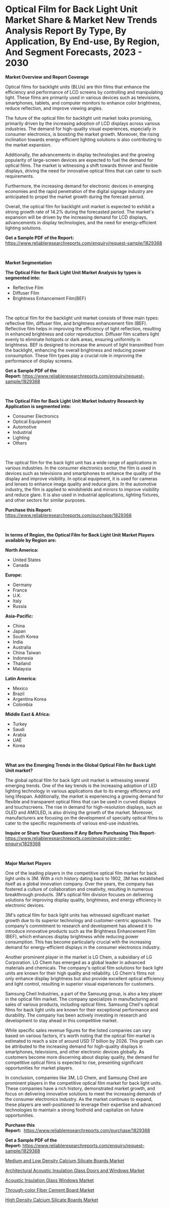 <p><h1>Optical Film for Back Light Unit Market Share & Market New Trends Analysis Report By Type, By Application, By End-use, By Region, And Segment Forecasts, 2023 - 2030</h1></p><p><strong>Market Overview and Report Coverage</strong></p>
<p><p>Optical films for backlight units (BLUs) are thin films that enhance the efficiency and performance of LCD screens by controlling and manipulating light. These films are primarily used in various devices such as televisions, smartphones, tablets, and computer monitors to enhance color brightness, reduce reflection, and improve viewing angles.</p><p>The future of the optical film for backlight unit market looks promising, primarily driven by the increasing adoption of LCD displays across various industries. The demand for high-quality visual experiences, especially in consumer electronics, is boosting the market growth. Moreover, the rising inclination towards energy-efficient lighting solutions is also contributing to the market expansion.</p><p>Additionally, the advancements in display technologies and the growing popularity of large-screen devices are expected to fuel the demand for optical films. The market is witnessing a shift towards thinner and flexible displays, driving the need for innovative optical films that can cater to such requirements.</p><p>Furthermore, the increasing demand for electronic devices in emerging economies and the rapid penetration of the digital signage industry are anticipated to propel the market growth during the forecast period.</p><p>Overall, the optical film for backlight unit market is expected to exhibit a strong growth rate of 14.2% during the forecasted period. The market's expansion will be driven by the increasing demand for LCD displays, advancements in display technologies, and the need for energy-efficient lighting solutions.</p></p>
<p><strong>Get a Sample PDF of the Report:</strong> <a href="https://www.reliableresearchreports.com/enquiry/request-sample/1829368">https://www.reliableresearchreports.com/enquiry/request-sample/1829368</a></p>
<p>&nbsp;</p>
<p><strong>Market Segmentation</strong></p>
<p><strong>The Optical Film for Back Light Unit Market Analysis by types is segmented into:</strong></p>
<p><ul><li>Reflective Film</li><li>Diffuser Film</li><li>Brightness Enhancement Film(BEF)</li></ul></p>
<p>&nbsp;</p>
<p><p>The optical film for the backlight unit market consists of three main types: reflective film, diffuser film, and brightness enhancement film (BEF). Reflective film helps in improving the efficiency of light reflection, resulting in enhanced brightness and color reproduction. Diffuser film scatters light evenly to eliminate hotspots or dark areas, ensuring uniformity in brightness. BEF is designed to increase the amount of light transmitted from the backlight, enhancing the overall brightness and reducing power consumption. These film types play a crucial role in improving the performance of display screens.</p></p>
<p><strong>Get a Sample PDF of the Report:</strong>&nbsp;<a href="https://www.reliableresearchreports.com/enquiry/request-sample/1829368">https://www.reliableresearchreports.com/enquiry/request-sample/1829368</a></p>
<p>&nbsp;</p>
<p><strong>The Optical Film for Back Light Unit Market Industry Research by Application is segmented into:</strong></p>
<p><ul><li>Consumer Electronics</li><li>Optical Equipment</li><li>Automotive</li><li>Industrial</li><li>Lighting</li><li>Others</li></ul></p>
<p>&nbsp;</p>
<p><p>The optical film for the back light unit has a wide range of applications in various industries. In the consumer electronics sector, the film is used in devices such as televisions and smartphones to enhance the quality of the display and improve visibility. In optical equipment, it is used for cameras and lenses to enhance image quality and reduce glare. In the automotive industry, the film is applied to windshields and mirrors to improve visibility and reduce glare. It is also used in industrial applications, lighting fixtures, and other sectors for similar purposes.</p></p>
<p><strong>Purchase this Report:</strong>&nbsp; <a href="https://www.reliableresearchreports.com/purchase/1829368">https://www.reliableresearchreports.com/purchase/1829368</a></p>
<p>&nbsp;</p>
<p><strong>In terms of Region, the Optical Film for Back Light Unit Market Players available by Region are:</strong></p>
<p>
    <p> <strong> North America: </strong>
        <ul>
            <li>United States</li>
            <li>Canada</li>
        </ul>
        </p> 
    <p> <strong> Europe: </strong>
        <ul>
            <li>Germany</li>
            <li>France</li>
            <li>U.K.</li>
            <li>Italy</li>
            <li>Russia</li>
        </ul>
        </p> 
    <p> <strong> Asia-Pacific: </strong>
        <ul>
            <li>China</li>
            <li>Japan</li>
            <li>South Korea</li>
            <li>India</li>
            <li>Australia</li>
            <li>China Taiwan</li>
            <li>Indonesia</li>
            <li>Thailand</li>
            <li>Malaysia</li>
        </ul>
        </p> 
    <p> <strong> Latin America: </strong>
        <ul>
            <li>Mexico</li>
            <li>Brazil</li>
            <li>Argentina Korea</li>
            <li>Colombia</li>
        </ul>
        </p> 
    <p> <strong> Middle East & Africa: </strong>
        <ul>
            <li>Turkey</li>
            <li>Saudi</li>
            <li>Arabia</li>
            <li>UAE</li>
            <li>Korea</li>
        </ul>
    </p>
    </p>
<p>&nbsp;</p>
<p><strong>What are the Emerging Trends in the Global Optical Film for Back Light Unit market?</strong></p>
<p><p>The global optical film for back light unit market is witnessing several emerging trends. One of the key trends is the increasing adoption of LED lighting technology in various applications due to its energy efficiency and long lifespan. Additionally, the market is experiencing a growing demand for flexible and transparent optical films that can be used in curved displays and touchscreens. The rise in demand for high-resolution displays, such as OLED and AMOLED, is also driving the growth of the market. Moreover, manufacturers are focusing on the development of specialty optical films to cater to the specific requirements of various end-use industries.</p></p>
<p><strong>Inquire or Share Your Questions If Any Before Purchasing This Report</strong>- <a href="https://www.reliableresearchreports.com/enquiry/pre-order-enquiry/1829368">https://www.reliableresearchreports.com/enquiry/pre-order-enquiry/1829368</a></p>
<p>&nbsp;</p>
<p><strong>Major Market Players</strong></p>
<p><p>One of the leading players in the competitive optical film market for back light units is 3M. With a rich history dating back to 1902, 3M has established itself as a global innovation company. Over the years, the company has fostered a culture of collaboration and creativity, resulting in numerous breakthrough products. 3M's optical film division focuses on delivering solutions for improving display quality, brightness, and energy efficiency in electronic devices.</p><p>3M's optical film for back light units has witnessed significant market growth due to its superior technology and customer-centric approach. The company's commitment to research and development has allowed it to introduce innovative products such as the Brightness Enhancement Film (BEF), which enhances display brightness while reducing power consumption. This has become particularly crucial with the increasing demand for energy-efficient displays in the consumer electronics industry.</p><p>Another prominent player in the market is LG Chem, a subsidiary of LG Corporation. LG Chem has emerged as a global leader in advanced materials and chemicals. The company's optical film solutions for back light units are known for their high quality and reliability. LG Chem's films not only enhance display brightness but also provide excellent optical efficiency and light control, resulting in superior visual experiences for customers.</p><p>Samsung Cheil Industries, a part of the Samsung group, is also a key player in the optical film market. The company specializes in manufacturing and sales of various products, including optical films. Samsung Cheil's optical films for back light units are known for their exceptional performance and durability. The company has been actively investing in research and development to stay ahead in this competitive market.</p><p>While specific sales revenue figures for the listed companies can vary based on various factors, it's worth noting that the optical film market is estimated to reach a size of around USD 17 billion by 2026. This growth can be attributed to the increasing demand for high-quality displays in smartphones, televisions, and other electronic devices globally. As customers become more discerning about display quality, the demand for competitive optical films is expected to rise, presenting significant opportunities for market players.</p><p>In conclusion, companies like 3M, LG Chem, and Samsung Cheil are prominent players in the competitive optical film market for back light units. These companies have a rich history, demonstrated market growth, and focus on delivering innovative solutions to meet the increasing demands of the consumer electronics industry. As the market continues to expand, these players are well-positioned to leverage their expertise and advanced technologies to maintain a strong foothold and capitalize on future opportunities.</p></p>
<p><strong>Purchase this Report:</strong>&nbsp;&nbsp;<a href="https://www.reliableresearchreports.com/purchase/1829368">https://www.reliableresearchreports.com/purchase/1829368</a></p>
<p></p>
<p><strong>Get a Sample PDF of the Report:</strong>&nbsp;<a href="https://www.reliableresearchreports.com/enquiry/request-sample/1829368">https://www.reliableresearchreports.com/enquiry/request-sample/1829368</a></p>
<p><p><a href="https://github.com/PeterParrish5/Market-Research-Report-List-2/blob/main/medium-and-low-density-calcium-silicate-boards-market.md">Medium and Low Density Calcium Silicate Boards Market</a></p><p><a href="https://github.com/BryceTownsendr/Market-Research-Report-List-2/blob/main/architectural-acoustic-insulation-glass-doors-and-windows-market.md">Architectural Acoustic Insulation Glass Doors and Windows Market</a></p><p><a href="https://github.com/WillieWoodard/Market-Research-Report-List-2/blob/main/acoustic-insulation-glass-windows-market.md">Acoustic Insulation Glass Windows Market</a></p><p><a href="https://github.com/RickHolmes3/Market-Research-Report-List-2/blob/main/through-color-fiber-cement-board-market.md">Through-color Fiber Cement Board Market</a></p><p><a href="https://github.com/CliffMedina6/Market-Research-Report-List-2/blob/main/high-density-calcium-silicate-boards-market.md">High Density Calcium Silicate Boards Market</a></p></p>